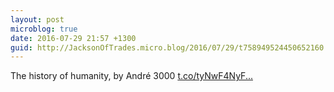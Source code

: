 ```yaml
---
layout: post
microblog: true
date: 2016-07-29 21:57 +1300
guid: http://JacksonOfTrades.micro.blog/2016/07/29/t758949524450652160.html
---
```

The history of humanity, by André 3000 [t.co/tyNwF4NyF...](https://t.co/tyNwF4NyFH)
